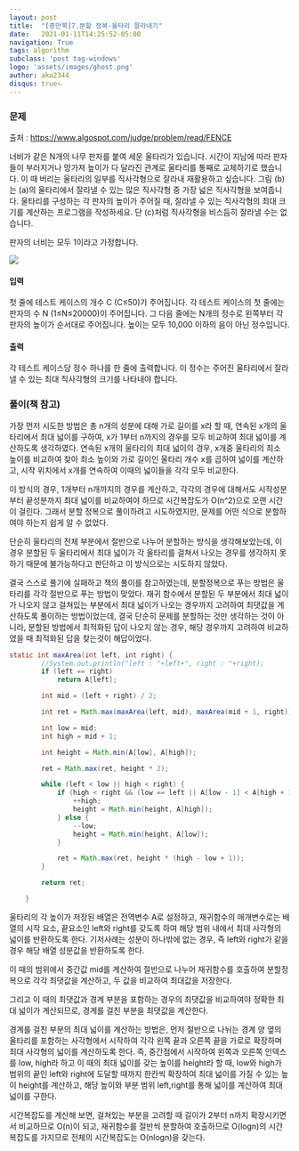```yaml
---
layout: post
title:  "[종만북]7.분할 정복-울타리 잘라내기"
date:   2021-01-11T14:25:52-05:00
navigation: True
tags: algorithm
subclass: 'post tag-windows'
logo: 'assets/images/ghost.png'
author: aka2344
disqus: trueㄴ
---
```


### 문제

출처 : https://www.algospot.com/judge/problem/read/FENCE

너비가 같은 N개의 나무 판자를 붙여 세운 울타리가 있습니다. 시간이 지남에 따라 판자들이 부러지거나 망가져 높이가 다 달라진 관계로 울타리를 통째로 교체하기로 했습니다. 이 때 버리는 울타리의 일부를 직사각형으로 잘라내 재활용하고 싶습니다. 그림 (b)는 (a)의 울타리에서 잘라낼 수 있는 많은 직사각형 중 가장 넓은 직사각형을 보여줍니다. 울타리를 구성하는 각 판자의 높이가 주어질 때, 잘라낼 수 있는 직사각형의 최대 크기를 계산하는 프로그램을 작성하세요. 단 (c)처럼 직사각형을 비스듬히 잘라낼 수는 없습니다.

판자의 너비는 모두 1이라고 가정합니다.

![](http://algospot.com/media/judge-attachments/506874700c7251881727ee4e70a1d502/fence.png)



#### 입력

첫 줄에 테스트 케이스의 개수 C (C≤50)가 주어집니다. 각 테스트 케이스의 첫 줄에는 판자의 수 N (1≤N≤20000)이 주어집니다. 그 다음 줄에는 N개의 정수로 왼쪽부터 각 판자의 높이가 순서대로 주어집니다. 높이는 모두 10,000 이하의 음이 아닌 정수입니다.



#### 출력

각 테스트 케이스당 정수 하나를 한 줄에 출력합니다. 이 정수는 주어진 울타리에서 잘라낼 수 있는 최대 직사각형의 크기를 나타내야 합니다.



### 풀이(책 참고)

가장 먼저 시도한 방법은 총 n개의 성분에 대해 가로 길이를 x라 할 때, 연속된 x개의 울타리에서 최대 넓이를 구하여, x가 1부터 n까지의 경우를 모두 비교하여 최대 넓이를 계산하도록 생각하였다. 연속된 x개의 울타리의 최대 넓이의 경우, x개중 울타리의 최소 높이를 비교하여 찾아 최소 높이와 가로 길이인 울타리 개수 x를 곱하여 넓이를 계산하고, 시작 위치에서 x개를 연속하여 이때의 넓이들을 각각 모두 비교한다. 

이 방식의 경우, 1개부터 n개까지의 경우를 계산하고, 각각의 경우에 대해서도 시작성분부터 끝성분까지 최대 넓이를 비교하여야 하므로 시간복잡도가 O(n^2)으로  오랜 시간이 걸린다. 그래서 분할 정복으로 풀이하려고 시도하였지만, 문제를 어떤 식으로 분할하여야 하는지 쉽게 알 수 없었다.

단순히 울타리의 전체 부분에서 절반으로 나누어 분할하는 방식을 생각해보았는데, 이 경우 분할된 두 울타리에서 최대 넓이가 각 울타리를 걸쳐서 나오는 경우를 생각하지 못하기 때문에 불가능하다고 판단하고 이 방식으로는 시도하지 않았다.



결국 스스로 풀기에 실패하고 책의 풀이를 참고하였는데, 분할정복으로 푸는 방법은 울타리를 각각 절반으로 푸는 방법이 맞았다. 재귀 함수에서 분할된 두 부분에서 최대 넓이가 나오지 않고 걸쳐있는 부분에서 최대 넓이가 나오는 경우까지 고려하여 최댓값을 계산하도록 풀이하는 방법이었는데, 결국 단순히 문제를 분할하는 것만 생각하는 것이 아니라, 분할된 방법에서 최적화된 답이 나오지 않는 경우, 해당 경우까지 고려하여 비교하였을 때 최적화된 답을 찾는것이 해답이었다.



```java
static int maxArea(int left, int right) {
		//System.out.println("left : "+left+", right : "+right);
		if (left == right)
			return A[left];

		int mid = (left + right) / 2;

		int ret = Math.max(maxArea(left, mid), maxArea(mid + 1, right));

		int low = mid;
		int high = mid + 1;

		int height = Math.min(A[low], A[high]);

		ret = Math.max(ret, height * 2);

		while (left < low || high < right) {
			if (high < right && (low == left || A[low - 1] < A[high + 1])) {
				++high;
				height = Math.min(height, A[high]);
			} else {
				--low;
				height = Math.min(height, A[low]);
			}

			ret = Math.max(ret, height * (high - low + 1));
		}

		return ret;

	}
```

울타리의 각 높이가 저장된 배열은 전역변수 A로 설정하고, 재귀함수의 매개변수로는 배열의 시작 요소, 끝요소인 left와 right를 갖도록 하여 해당 범위 내에서 최대 사각형의 넓이를 반환하도록 한다. 기저사례는 성분이 하나밖에 없는 경우, 즉 left와 right가 같을 경우 해당 배열 성분값을 반환하도록 한다.

이 때의 범위에서 중간값 mid를 계산하여 절반으로 나누어 재귀함수를 호출하여 분할정복으로 각각 최댓값을 계산하고, 두 값을 비교하여 최대값을 저장한다.

그리고 이 때의 최댓값과 경계 부분을 포함하는 경우의 최댓값을 비교하여야 정확한 최대 넓이가 계산되므로, 경계를 걸친 부분을 최댓값을 계산한다.

경계를 걸친 부분의 최대 넓이를 계산하는 방법은, 먼저 절반으로 나뉘는 경계 양 옆의 울타리를 포함하는 사각형에서 시작하여 각각 왼쪽 끝과 오른쪽 끝을 가로로 확장하며 최대 사각형의 넓이를 계산하도록 한다. 즉, 중간점에서 시작하여 왼쪽과 오른쪽 인덱스를 low, high라 하고 이 때의 최대 넓이를 갖는 높이를 height라 할 때, low와 high가 범위의 끝인 left와 right에 도달할 때까지 한칸씩 확장하여 최대 넓이를 가질 수 있는 높이 height를 계산하고, 해당 높이와 부분 범위 left,right를 통해 넓이를  계산하여 최대 넓이를 구한다.



시간복잡도를 계산해 보면, 걸쳐있는 부분을 고려할 때 길이가 2부터 n까지 확장시키면서 비교하므로 O(n)이 되고, 재귀함수를 절반씩 분할하여 호출하므로 O(logn)의 시간복잡도를 가지므로 전체의 시간복잡도는 O(nlogn)을 갖는다.


